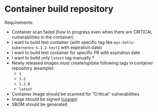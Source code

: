 # Container build repository

Requirements:

- Container scan failed (how to progress even when there are CRITICAL
  vulnerabilities in the container)
- I want to build test container (with specific tag like
  `myc-hello-kubernetes:5.1.2-test1` with expiration date)
- I want to build test container for specific PR with expiration date
- I want to build only `latest` tag manually ?
- Newly released images must create/update following tags in container
  repository (example):
  - `1`
  - `1.2`
  - `1.2.0`
  - `latest`
- Container image should be scanned for "Critical" vulnerabilities
- Image should be signed ([cosign](https://github.com/sigstore/cosign))
- SBOM should be generated

